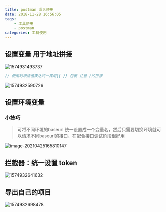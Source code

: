 ```yaml
---
title: postman 深入使用
date: 2018-11-28 16:56:05
tags: 
	- 工具使用
	- postman
categories: 工具使用
---
```


## 设置变量 用于地址拼接

![1574931493737](https://raw.githubusercontent.com/zhangbowen-github/my-gallery/main/img/1574931493737.png)

```js
// 使用时跟插值表达式一样用{{ }} 包裹 注意 /的拼接
```

![1574932590726](https://raw.githubusercontent.com/zhangbowen-github/my-gallery/main/img/1574932590726.png)



## 设置环境变量

### 小技巧

>可将不同环境的baseurl 统一设置成一个变量名，然后只需要切换环境就可以请求不同baseurl的接口，在配合接口调试阶段很好用

![image-20210425165810147](https://gitee.com/zhangbowen-1/my-gallery/raw/master/img/image-20210425165810147.png)



## 拦截器：统一设置 token

![1574932641632](https://raw.githubusercontent.com/zhangbowen-github/my-gallery/main/img/1574932641632.png)

## 导出自己的项目

![1574932698478](https://raw.githubusercontent.com/zhangbowen-github/my-gallery/main/img/1574932698478.png)
